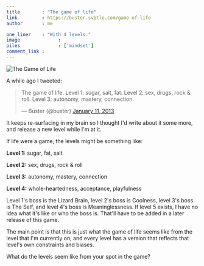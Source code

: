 ```yaml
---
title        : "The game of life"
link         : https://buster.svbtle.com/game-of-life
author       : me

one_liner    : "With 4 levels."
image			   : 
piles			   : ['mindset']
comment_link : 
---
```


![The Game of Life](https://hoffbauer.us/blog/wp-content/uploads/2012/10/GameOfLife1.png)

A while ago I tweeted:

<blockquote class="twitter-tweet"><p>The game of life. Level 1: sugar, salt, fat. Level 2: sex, drugs, rock &amp; roll. Level 3: autonomy, mastery, connection.</p>&mdash; Buster (@buster) <a href="https://twitter.com/buster/status/289558967322038273">January 11, 2013</a></blockquote>
<script async src="//platform.twitter.com/widgets.js" charset="utf-8"></script>

It keeps re-surfacing in my brain so I thought I'd write about it some more, and release a new level while I'm at it.

If life were a game, the levels might be something like:

**Level 1:** sugar, fat, salt

**Level 2:** sex, drugs, rock & roll

**Level 3:** autonomy, mastery, connection

**Level 4:** whole-heartedness, acceptance, playfulness

Level 1's boss is the Lizard Brain, level 2's boss is Coolness, level 3's boss is The Self, and level 4's boss is Meaninglessness. If level 5 exists, I have no idea what it's like or who the boss is. That'll have to be added in a later release of this game.

The main point is that this is just what the game of life seems like from the level that I'm currently on, and every level has a version that reflects that level's own constraints and biases.

What do the levels seem like from your spot in the game?